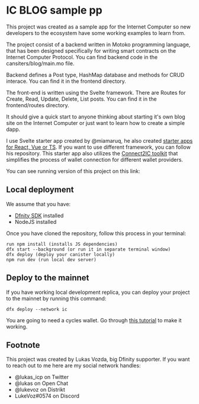 # IC BLOG sample pp
This project was created as a sample app for the Internet Computer so new developers to the ecosystem have some working examples to learn from.

The project consist of a backend written in Motoko programming language, that has been designed specifically for writing smart contracts on the Internet Computer Protocol. You can find backend code in the cansiters/blog/main.mo file.

Backend defines a Post type, HashMap database and methods for CRUD interace. You can find it in the frontend directory.

The front-end is written using the Svelte framework. There are Routes for Create, Read, Update, Delete, List posts. You can find it in the frontend/routes directory.

It should give a quick start to anyone thinking about starting it's own blog site on the Internet Computer or just want to learn how to create a simple dapp.

I use Svelte starter app created by @miamaruq, he also created [starter apps for React, Vue or TS](https://github.com/MioQuispe/create-ic-app). If you want to use different framework, you can follow his repository. This starter app also utilizes the [Connect2IC toolkit](https://github.com/Connect2IC/connect2ic) that simplifies the process of wallet connection for different wallet providers.

You can see running version of this project on this link:

## Local deployment 

We assume that you have:
- [Dfnity SDK](https://internetcomputer.org/docs/current/developer-docs/quickstart/hello10mins) installed
- NodeJS installed

Once you have cloned the repository, follow this process in your terminal:

```
run npm install (installs JS dependencies)
dfx start --background (or run it in separate terminal window)
dfx deploy (deploy your canister locally)
npm run dev (run local dev server)
```

## Deploy to the mainnet

If you have working local development replica, you can deploy your project to the mainnet by running this command:
```
dfx deploy --network ic
```
You are going to need a cycles wallet. Go through [this tutorial](https://internetcomputer.org/docs/current/developer-docs/quickstart/network-quickstart) to make it working.

## Footnote

This project was created by Lukas Vozda, big Dfinity supporter. If you want to reach out to me here are my social network handles:

- @lukas_icp on Twitter
- @lukas on Open Chat
- @lukevoz on Distrikt
- LukeVoz#0574 on Discord